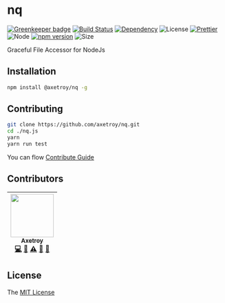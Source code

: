 # nq

[![Greenkeeper badge](https://badges.greenkeeper.io/axetroy/nq.svg)](https://greenkeeper.io/)
[![Build Status](https://travis-ci.org/axetroy/nq.svg?branch=master)](https://travis-ci.org/axetroy/nq)
[![Dependency](https://david-dm.org/axetroy/nq.svg)](https://david-dm.org/axetroy/nq)
![License](https://img.shields.io/badge/license-MIT-green.svg)
[![Prettier](https://img.shields.io/badge/Code%20Style-Prettier-green.svg)](https://github.com/prettier/prettier)
![Node](https://img.shields.io/badge/node-%3E=6.0-blue.svg?style=flat-square)
[![npm version](https://badge.fury.io/js/%40axetroy%2Fgpm.svg)](https://badge.fury.io/js/%40axetroy%2Fnq)
![Size](https://github-size-badge.herokuapp.com/axetroy/nq.svg)

Graceful File Accessor for NodeJs

## Installation
```bash
npm install @axetroy/nq -g
```

## Contributing

```bash
git clone https://github.com/axetroy/nq.git
cd ./nq.js
yarn
yarn run test
```

You can flow [Contribute Guide](https://github.com/axetroy/nq/blob/master/contributing.md)

## Contributors

<!-- ALL-CONTRIBUTORS-LIST:START - Do not remove or modify this section -->
| [<img src="https://avatars1.githubusercontent.com/u/9758711?v=3" width="100px;"/><br /><sub>Axetroy</sub>](http://axetroy.github.io)<br />[💻](https://github.com/axetroy/nq/commits?author=axetroy "Code") [🔌](#plugin-axetroy "Plugin/utility libraries") [⚠️](https://github.com/axetroy/nq/commits?author=axetroy "Tests") [🐛](https://github.com/axetroy/nq/issues?q=author%3Aaxetroy "Bug reports") [🎨](#design-axetroy "Design") |
| :---: |
<!-- ALL-CONTRIBUTORS-LIST:END -->

## License

The [MIT License](https://github.com/axetroy/nq/blob/master/LICENSE)
